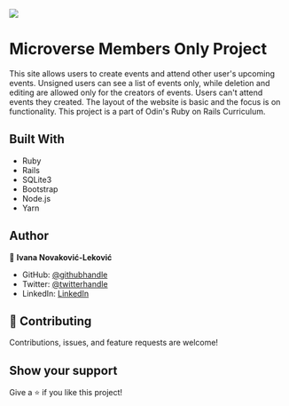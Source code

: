 ![](https://img.shields.io/badge/Microverse-blueviolet)

# Microverse Members Only Project
This site allows users to create events and attend other user's upcoming events. Unsigned users can see a list of events only, while deletion and editing are allowed only for the creators of events. Users can't attend events they created. The layout of the website is basic and the focus is on functionality. This project is a part of Odin's Ruby on Rails Curriculum.

## Built With

- Ruby
- Rails
- SQLite3
- Bootstrap
- Node.js
- Yarn

## Author

👤 **Ivana Novaković-Leković** 

- GitHub: [@githubhandle](https://github.com/1v4n4)
- Twitter: [@twitterhandle](https://twitter.com/codeIv1)
- LinkedIn: [LinkedIn](https://www.linkedin.com/in/1v4n4/)


## 🤝 Contributing

Contributions, issues, and feature requests are welcome!

## Show your support

Give a ⭐️ if you like this project!

